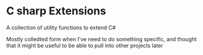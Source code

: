 # C sharp Extensions

A collection of utility functions to extend C#

Mostly colledted form when I've need to do something specific, and thought that it might be useful to be able to pull into other projects later
